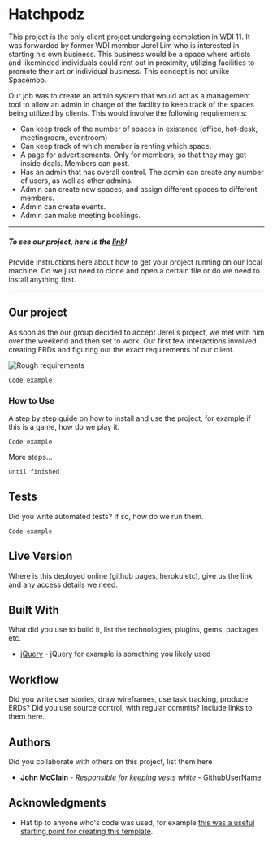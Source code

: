 # Hatchpodz

This project is the only client project undergoing completion in WDI 11. It was forwarded by former WDI member Jerel Lim who is interested in starting his own business. This business would be a space where artists and likeminded individuals could rent out in proximity, utilizing facilities to promote their art or individual business. This concept is not unlike Spacemob.

Our job was to create an admin system that would act as a management tool to allow an admin in charge of the facility to keep track of the spaces being utilized by clients. This would involve the following requirements:
* Can keep track of the number of spaces in existance (office, hot-desk, meetingroom, eventroom)
* Can keep track of which member is renting which space.
* A page for advertisements. Only for members, so that they may get inside deals. Members can post.
* Has an admin that has overall control. The admin can create any number of users, as well as other admins.
* Admin can create new spaces, and assign different spaces to different members.
* Admin can create events.
* Admin can make meeting bookings.

---

##### To see our project, here is the [link](https://www.facebook.com)!

Provide instructions here about how to get your project running on our local machine. Do we just need to clone and open a certain file or do we need to install anything first.

---

## Our project

As soon as the our group decided to accept Jerel's project, we met with him over the weekend and then set to work. Our first few interactions involved creating ERDs and figuring out the exact requirements of our client.

![Rough requirements](./app/assets/images/requirements)

```
Code example
```

### How to Use

A step by step guide on how to install and use the project, for example if this is a game, how do we play it.


```
Code example
```

More steps...

```
until finished
```


## Tests

Did you write automated tests? If so, how do we run them.


```
Code example
```

## Live Version

Where is this deployed online (github pages, heroku etc), give us the link and any access details we need.

## Built With

What did you use to build it, list the technologies, plugins, gems, packages etc.

* [jQuery](http://jquery.com/) - jQuery for example is something you likely used

## Workflow

Did you write user stories, draw wireframes, use task tracking, produce ERDs? Did you use source control, with regular commits? Include links to them here.

## Authors

Did you collaborate with others on this project, list them here

* **John McClain** - *Responsible for keeping vests white* - [GithubUserName](https://github.com/GithubUserName)

## Acknowledgments

* Hat tip to anyone who's code was used, for example [this was a useful starting point for creating this template](https://gist.github.com/PurpleBooth/109311bb0361f32d87a2).

